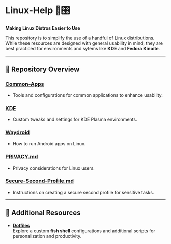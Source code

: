 # Linux-Help 🐧🎛️

**Making Linux Distros Easier to Use**

This repository is to simplify the use of a handful of Linux distributions. While these resources are designed with general usability in mind, they are best practiced for environments and sytems like **KDE** and **Fedora Kinoite**.

---

## 📂 Repository Overview

### [**Common-Apps**](https://github.com/boredsquirrel/Linux/tree/main/Common-Apps)
- Tools and configurations for common applications to enhance usability.

### [**KDE**](https://github.com/boredsquirrel/Linux/tree/main/KDE)
- Custom tweaks and settings for KDE Plasma environments.

### [**Waydroid**](https://github.com/boredsquirrel/Linux/tree/main/Waydroid)
- How to run Android apps on Linux.

### [**PRIVACY.md**](https://github.com/boredsquirrel/Linux/blob/main/PRIVACY.md)
- Privacy considerations for Linux users.

### [**Secure-Second-Profile.md**](https://github.com/boredsquirrel/Linux/blob/main/secure-second-profile.md)
- Instructions on creating a secure second profile for sensitive tasks.

---

## 🔗 Additional Resources

- **[Dotfiles](https://github.com/boredsquirrel/dotfiles)**  
  Explore a custom **fish shell** configurations and additional scripts for personalization and productivity.
